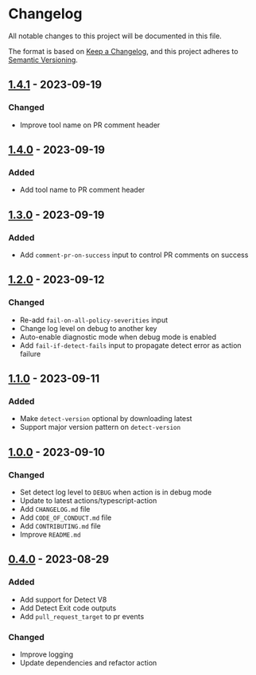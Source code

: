 # Changelog

All notable changes to this project will be documented in this file.

The format is based on [Keep a Changelog](https://keepachangelog.com/en/1.0.0/),
and this project adheres to [Semantic Versioning](https://semver.org/spec/v2.0.0.html).

## [1.4.1] - 2023-09-19

### Changed

- Improve tool name on PR comment header

## [1.4.0] - 2023-09-19

### Added

- Add tool name to PR comment header

## [1.3.0] - 2023-09-19

### Added

- Add `comment-pr-on-success` input to control PR comments on success

## [1.2.0] - 2023-09-12

### Changed

- Re-add `fail-on-all-policy-severities` input
- Change log level on debug to another key
- Auto-enable diagnostic mode when debug mode is enabled
- Add `fail-if-detect-fails` input to propagate detect error as action failure

## [1.1.0] - 2023-09-11

### Added

- Make `detect-version` optional by downloading latest
- Support major version pattern on `detect-version`

## [1.0.0] - 2023-09-10

### Changed

- Set detect log level to `DEBUG` when action is in debug mode
- Update to latest actions/typescript-action
- Add `CHANGELOG.md` file
- Add `CODE_OF_CONDUCT.md` file
- Add `CONTRIBUTING.md` file
- Improve `README.md`

## [0.4.0] - 2023-08-29

### Added

- Add support for Detect V8
- Add Detect Exit code outputs
- Add `pull_request_target` to pr events

### Changed

- Improve logging
- Update dependencies and refactor action

[Unreleased]: https://github.com/tvcsantos/detect-action/compare/v1.4.1...main
[1.4.1]: https://github.com/tvcsantos/detect-action/compare/v1.4.0...v1.4.1
[1.4.0]: https://github.com/tvcsantos/detect-action/compare/v1.3.0...v1.4.0
[1.3.0]: https://github.com/tvcsantos/detect-action/compare/v1.2.0...v1.3.0
[1.2.0]: https://github.com/tvcsantos/detect-action/compare/v1.1.0...v1.2.0
[1.1.0]: https://github.com/tvcsantos/detect-action/compare/v1.0.0...v1.1.0
[1.0.0]: https://github.com/tvcsantos/detect-action/compare/v0.4.0...v1.0.0
[0.4.0]: https://github.com/tvcsantos/detect-action/releases/tag/v0.4.0
